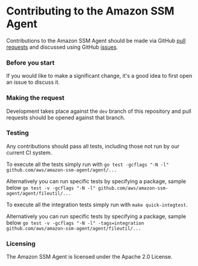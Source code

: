# Contributing to the Amazon SSM Agent

Contributions to the Amazon SSM Agent should be made via GitHub [pull
requests](https://github.com/aws/amazon-ssm-agent/pulls) and discussed using
GitHub [issues](https://github.com/aws/amazon-ssm-agent/issues).

### Before you start

If you would like to make a significant change, it's a good idea to first open
an issue to discuss it.

### Making the request

Development takes place against the `dev` branch of this repository and pull
requests should be opened against that branch.

### Testing

Any contributions should pass all tests, including those not run by our
current CI system.

To execute all the tests simply run with
`go test -gcflags "-N -l" github.com/aws/amazon-ssm-agent/agent/...`

Alternatively you can run specific tests by specifying a package, sample below
`go test -v -gcflags "-N -l" github.com/aws/amazon-ssm-agent/agent/fileutil/...`

To execute all the integration tests simply run with `make quick-integtest`.

Alternatively you can run specific tests by specifying a package, sample below
`go test -v -gcflags "-N -l" -tags=integration github.com/aws/amazon-ssm-agent/agent/fileutil/...`

### Licensing

The Amazon SSM Agent is licensed under the Apache 2.0 License.
